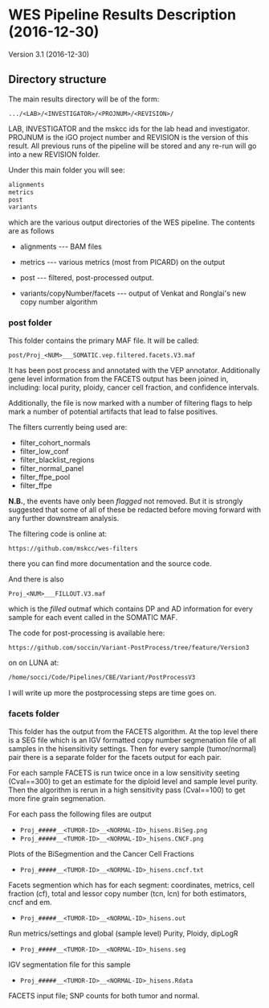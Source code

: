 # WES Pipeline Results Description (2016-12-30)

Version 3.1 (2016-12-30)

## Directory structure

The main results directory will be of the form:

	.../<LAB>/<INVESTIGATOR>/<PROJNUM>/<REVISION>/

LAB, INVESTIGATOR and the mskcc ids for the lab head and investigator.
PROJNUM is the iGO project number and REVISION is the version of this
result. All previous runs of the pipeline will be stored and any re-run
will go into a new REVISION folder.

Under this main folder you will see:

```bash
alignments
metrics
post
variants
```

which are the various output directories of the WES pipeline. The
contents are as follows

* alignments --- BAM files

* metrics --- various metrics (most from PICARD) on the output

* post --- filtered, post-processed output.

* variants/copyNumber/facets --- output of Venkat and Ronglai's new copy number algorithm

### post folder

This folder contains the primary MAF file. It will be called:

```
post/Proj_<NUM>___SOMATIC.vep.filtered.facets.V3.maf
```

It has been post process and annotated with the VEP annotator. Additionally gene level information from the FACETS output has been joined in, including: local purity, ploidy, cancer cell fraction, and confidence intervals.

Additionally, the file is now marked with a number of filtering flags to help mark a number of potential artifacts that lead to false positives.

The filters currently being used are:

* filter_cohort_normals
* filter_low_conf
* filter_blacklist_regions
* filter_normal_panel
* filter_ffpe_pool
* filter_ffpe

__N.B.__, the events have only been _flagged_ not removed. But it is strongly suggested that some of all of these be redacted before moving forward with any further downstream analysis.

The filtering code is online at:
```
https://github.com/mskcc/wes-filters
```
there you can find more documentation and the source code.

And there is also

```Proj_<NUM>___FILLOUT.V3.maf```

which is the _filled_ outmaf which contains DP and AD information for every sample for each event called in the SOMATIC MAF.


The code for post-processing is available here:

```bash
https://github.com/soccin/Variant-PostProcess/tree/feature/Version3
```

on on LUNA at:

```bash
/home/socci/Code/Pipelines/CBE/Variant/PostProcessV3
```

I will write up more the postprocessing steps are time goes on.

### facets folder

This folder has the output from the FACETS algorithm. At the top level there is a SEG file which is an IGV formatted copy number segmenation file of all samples in the hisensitivity settings. Then for every sample (tumor/normal) pair there is a separate folder for the facets output for each pair.

For each sample FACETS is run twice once in a low sensitivity seeting (Cval==300) to get an estimate for the diploid level and sample level purity. Then the algorithm is rerun in a high sensitivity pass (Cval==100) to get more fine grain segmenation.

For each pass the following files are output

* `Proj_#####__<TUMOR-ID>__<NORMAL-ID>_hisens.BiSeg.png`
* `Proj_#####__<TUMOR-ID>__<NORMAL-ID>_hisens.CNCF.png`

Plots of the BiSegmention and the Cancer Cell Fractions

* `Proj_#####__<TUMOR-ID>__<NORMAL-ID>_hisens.cncf.txt`

Facets segmention which has for each segment: coordinates, metrics, cell fraction (cf), total and lessor copy number (tcn, lcn) for both estimators, cncf and em.

* `Proj_#####__<TUMOR-ID>__<NORMAL-ID>_hisens.out`

Run metrics/settings and global (sample level) Purity, Ploidy, dipLogR

* `Proj_#####__<TUMOR-ID>__<NORMAL-ID>_hisens.seg`

IGV segmentation file for this sample

* `Proj_#####__<TUMOR-ID>__<NORMAL-ID>_hisens.Rdata`

FACETS input file; SNP counts for both tumor and normal.
